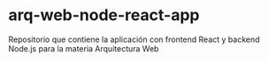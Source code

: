 # arq-web-node-react-app
Repositorio que contiene la aplicación con frontend React y backend Node.js para la materia Arquitectura Web
